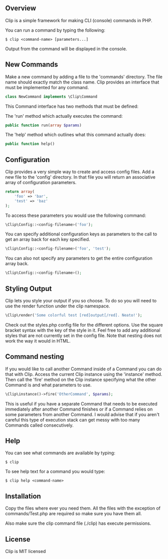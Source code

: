 ## Overview

Clip is a simple framework for making CLI (console) commands in PHP.

You can run a command by typing the following:

    $ clip <command-name> [parameters...]

Output from the command will be displayed in the console.


## New Commands

Make a new command by adding a file to the 'commands' directory. The file name should exactly match the class name.
Clip provides an interface that must be implemented for any command.
```php
class NewCommand implements \Clip\Command
```
This Command interface has two methods that must be defined:

The 'run' method which actually executes the command:
```php
public function run(array $params)
```
The 'help' method which outlines what this command actually does:
```php
public function help()
```

## Configuration

Clip provides a very simple way to create and access config files. Add a new file to the 'config' directory.
In that file you will return an associative array of configuration parameters.
```php
return array(
    'foo' => 'bar',
    'test' => 'baz'
);
```
To access these parameters you would use the following command:
```php
\Clip\Config::<config-filename>('foo');
```

You can specify additional configuration keys as parameters to the call to get an array back for each key specified.
```php
\Clip\Config::<config-filename>('foo', 'test');
```

You can also not specify any parameters to get the entire configuration array back.
```php
\Clip\Config::<config-filename>();
```

## Styling Output

Clip lets you style your output if you so choose. To do so you will need to use the render function under the clip namespace.
```php
\Clip\render('Some colorful test [red]output[/red]. Neato!');
```

Check out the styles.php config file for the different options. Use the square bracket syntax with the key of the style in it. Feel free to add any additional styles that are not currently set in the config file. Note that nesting does not work the way it would in HTML.

## Command nesting

If you would like to call another Command inside of a Command you can do that with Clip. Access the current Clip instance using the 'instance' method. Then call the 'fire' method on the Clip instance specifying what the other Command is and what parameters to use.
 ```php
 \Clip\instance()->fire('OtherCommand', $params);
 ```
This is useful if you have a separate Command that needs to be executed immediately after another Command finishes or if a Command relies on some parameters from another Command. I would advise that if you aren't careful this type of execution stack can get messy with too many Commands called consecutively.

## Help

You can see what commands are available by typing:

    $ clip

To see help text for a command you would type:

    $ clip help <command-name>


## Installation

Copy the files where ever you need them. All the files with the exception of commands/Test.php are required so make sure you have them all.

Also make sure the clip command file (./clip) has execute permissions.


## License

Clip is MIT licensed
